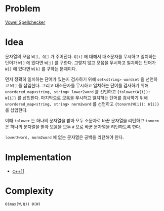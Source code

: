 # Problem

[Vowel Spellchecker](https://leetcode.com/problems/vowel-spellchecker/)

# Idea

문자열의 모음 `W[], Q[]` 가 주어진다. `Q[i]` 에 대해서 대소문자를
무시하고 일치하는 단어가 `W[]` 에 있다면 `W[j]` 를 구한다. 그렇지 않고
모음을 무시하고 일치하는 단어가 `W[]` 에 있다면 `W[k]` 를 구하는
문제이다.

먼저 정확히 일치하는 단어가 있는지 검사하기 위해 `set<string> wordset`
을 선언하고 `W[]` 를 삽입한다. 그리고 대소문자를 무시하고 일치하는
단어를 검사하기 위해 `unordered_map<string, string> lower2word` 를
선언하고 `{tolower(W[i]): W[i]}` 를 삽입한다. 마지막으로 모음을
무시하고 일치하는 단어를 검사하기 위해 `unordered_map<string, string>
norm2word` 를 선언하고 `{tonorm(W[i]): W[i]}` 를 삽입한다.

이때 `tolower` 는 하나의 문자열을 받아 모두 소문자로 바꾼 문자열을
리턴하고 `tonorm` 은 하나의 문자열을 받아 모음을 모두 `#` 으로 바꾼
문자열을 리턴하도록 한다.

`lower2word, norm2word` 에 없는 문자열은 공백을 리턴해야 한다.
 
# Implementation

* [c++11](a.cpp)

# Complexity

```
O(max(W,Q)) O(W)
```
